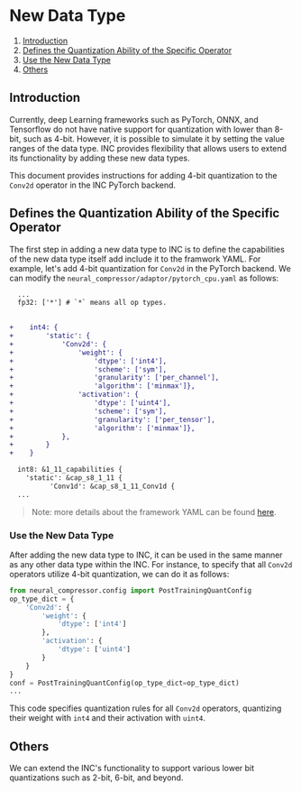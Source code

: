 

New Data Type
=======


 1. [Introduction](#introduction)
 2. [Defines the Quantization Ability of the Specific Operator](#defines-the-quantization-ability-of-the-specific-operator)
 3. [Use the New Data Type](#use-the-new-data-type)
 4. [Others](#others)

## Introduction
Currently, deep Learning frameworks such as PyTorch, ONNX, and Tensorflow do not have native support for quantization with lower than 8-bit, such as 4-bit. However, it is possible to simulate it by setting the value ranges of the data type. INC provides flexibility that allows users to extend its functionality by adding these new data types.

This document provides instructions for adding 4-bit quantization to the `Conv2d` operator in the INC PyTorch backend.

## Defines the Quantization Ability of the Specific Operator

The first step in adding a new data type to INC is to define the capabilities of the new data type itself add include it to the framwork YAML.  For example, let's add  4-bit quantization for `Conv2d` in the PyTorch backend. We can modify the `neural_compressor/adaptor/pytorch_cpu.yaml`  as follows:

```diff
  ...
  fp32: ['*'] # `*` means all op types.
  

+    int4: {
+        'static': {
+            'Conv2d': {
+                'weight': {
+                    'dtype': ['int4'],
+                    'scheme': ['sym'],
+                    'granularity': ['per_channel'],
+                    'algorithm': ['minmax']},
+                'activation': {
+                    'dtype': ['uint4'],
+                    'scheme': ['sym'],
+                    'granularity': ['per_tensor'],
+                    'algorithm': ['minmax']},
+            },
+        }
+    }

  int8: &1_11_capabilities {
    'static': &cap_s8_1_11 {
          'Conv1d': &cap_s8_1_11_Conv1d {
  ...

```
> Note: more details about the framework YAML can be found [here](./framework_yaml.md).


### Use the New Data Type

After adding the new data type to INC, it can be used in the same manner as any other data type within the INC. For instance, to specify that all `Conv2d` operators utilize 4-bit quantization, we can do it as follows:

```python
from neural_compressor.config import PostTrainingQuantConfig
op_type_dict = {
    'Conv2d': {
        'weight': {
            'dtype': ['int4']
        },
        'activation': {
            'dtype': ['uint4']
        }
    }
}
conf = PostTrainingQuantConfig(op_type_dict=op_type_dict)
...

```

This code specifies quantization rules for all `Conv2d` operators, quantizing their weight with `int4` and their activation with `uint4`.



## Others

We can extend the INC's functionality to support various lower bit quantizations such as 2-bit, 6-bit, and beyond.

